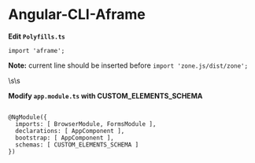 # Angular-CLI-Aframe

**Edit ```Polyfills.ts```**

```import 'aframe';```

**Note:** current line should be inserted before ```import 'zone.js/dist/zone';``` 
  
  
  \s\s
  
**Modify ```app.module.ts``` with CUSTOM_ELEMENTS_SCHEMA**

```import { NgModule, CUSTOM_ELEMENTS_SCHEMA } from '@angular/core';

@NgModule({
  imports: [ BrowserModule, FormsModule ],
  declarations: [ AppComponent ],
  bootstrap: [ AppComponent ],
  schemas: [ CUSTOM_ELEMENTS_SCHEMA ]
})

```
